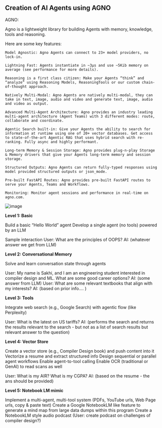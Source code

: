 Creation of AI Agents using AGNO
-----------------------------------------
AGNO:
  
  Agno is a lightweight library for building Agents with memory, knowledge, tools and reasoning.
  
  Here are some key features:
  
    Model Agnostic: Agno Agents can connect to 23+ model providers, no lock-in.
    
    Lightning Fast: Agents instantiate in ~3μs and use ~5Kib memory on average (see performance for more details).
    
    Reasoning is a first class citizen: Make your Agents “think” and “analyze” using Reasoning Models, ReasoningTools or our custom chain-of-thought approach.
    
    Natively Multi-Modal: Agno Agents are natively multi-modal, they can take in text, image, audio and video and generate text, image, audio and video as output.
    
    Advanced Multi-Agent Architecture: Agno provides an industry leading multi-agent architecture (Agent Teams) with 3 different modes: route, collaborate and coordinate.
    
    Agentic Search built-in: Give your Agents the ability to search for information at runtime using one of 20+ vector databases. Get access to state-of-the-art Agentic RAG that uses hybrid search with re-ranking. Fully async and highly performant.
    
    Long-term Memory & Session Storage: Agno provides plug-n-play Storage & Memory drivers that give your Agents long-term memory and session storage.
    
    Structured Outputs: Agno Agents can return fully-typed responses using model provided structured outputs or json_mode.
    
    Pre-built FastAPI Routes: Agno provides pre-built FastAPI routes to serve your Agents, Teams and Workflows.
    
    Monitoring: Monitor agent sessions and performance in real-time on agno.com.

![image](https://github.com/user-attachments/assets/974898e8-fb0c-42b1-860a-f35777f1386a)


**Level 1: Basic**

Build a basic “Hello World” agent
Develop a single agent (no tools) powered by an LLM

Sample interaction
User: What are the principles of OOPS?
AI: (whatever answer we get from LLM)

**Level 2: Conversational Memory**

Solve and learn conversation state through agents

User: My name is Sakhi, and I am an engineering student interested in compiler design and ML. What are some good career options?
AI: (some answer from LLM)
User: What are some relevant textbooks that align with my interests?
AI: (based on prior info.... )

**Level 3: Tools**

Integrate web search (e.g., Google Search) with agentic flow  (like Perplexity)

User: What is the latest on US tariffs?
AI: (performs the search and returns the results relevant to the search - but not as a list of search results but relevant answer to the question)
 
**Level 4: Vector Store**

Create a vector store (e.g., Compiler Design book) and push content into it
Vectorize a resume and extract structured info
Design sequential or parallel agent workflows
Enable agent-to-tool calling
Enable OCR (traditional or GenAI) to read scans as well

User: What is my AIR? What is my CGPA?
AI: (based on the resume - the ans should be provided)
 
**Level 5: Notebook LM mimic**

Implement a multi-agent, multi-tool system (PDFs, YouTube urls, Web Page urls, copy & paste text)
Create a Google NotebookLM like feature to generate a mind map from large data dumps within this program
Create a NotebookLM style audio podcast (User: create podcast on challenges of compiler design?)

